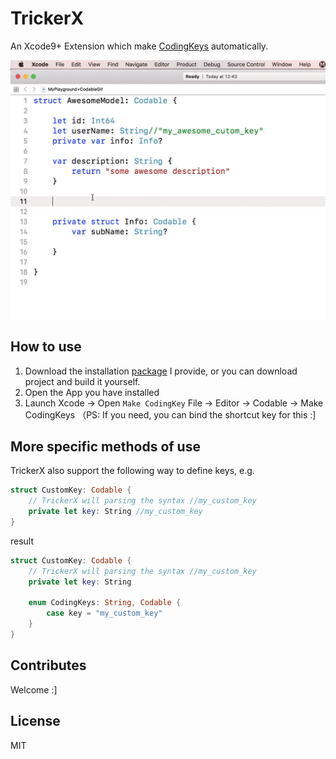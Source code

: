 # TrickerX
An Xcode9+ Extension which make [CodingKeys](https://developer.apple.com/documentation/foundation/archives_and_serialization/encoding_and_decoding_custom_types) automatically.

![Make CodingKeys](codable.gif)

## How to use
1. Download the installation [package](https://github.com/wleii/TrickerX/tree/master/app) I provide, or you can download project and build it yourself.
2. Open the App you have installed 
3. Launch Xcode -> Open `Make CodingKey` File -> Editor -> Codable -> Make CodingKeys （PS: If you need, you can bind the shortcut key for this :]

## More specific methods of use
TrickerX also support the following way to define keys, e.g.
```swift
struct CustomKey: Codable {
    // TrickerX will parsing the syntax //my_custom_key 
    private let key: String //my_custom_key
}
```
result
```swift
struct CustomKey: Codable {
    // TrickerX will parsing the syntax //my_custom_key 
    private let key: String 

    enum CodingKeys: String, Codable {
        case key = "my_custom_key"
    }
}
```
## Contributes

Welcome :]

## License
MIT
